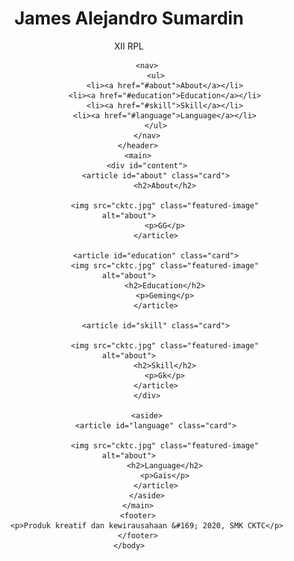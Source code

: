 <!DOCTYPE html>
<html>
    <head>
        <title>Biodata Diri</title>
        <style type="text/css">
            @import url('https://fonts.googleapis.com/css2?family=Quicksand:wght@400;700&display=swap');

body {
    font-family: 'Quicksand', sans-serif;
    margin: 0;
    padding: 0;
}

h2, h3, h4 {
    color: #00a2c6;
}

header {
    display: inline;
}

.jumbotron {
    font-size: 20px;
    padding : 60px;
    background-color: #00cBeb;
    text-align: center;
    color: white;
}

nav {
    background-color: #00a2c6;
    padding: 5px;
    position: sticky;
    top: 0;
}

nav a {
    font-size: 18px;
    font-weight: 400;
    text-decoration: sticky;
    color: white;
}

nav a:hover {
    font-weight: bold;
}

nav li {
    display: inline;
    margin-right: 20px;
    list-style-type: none;
}

footer {
    padding: 20px;
    color: white;
    background-color: #00a2c6;
    text-align: center;
    font-weight: bold;
}

main {
    padding: 20px;
    overflow: auto;
}

#content {
    float: left;
    width: 75%;
}

.card {
    box-shadow: 0 4px 8px rgba(0,0,0,0.2);
    border-radius: 5px;
    padding: 20px;
    margin-top: 20px;
}

aside {
    float: right;
    width: 25%;
    padding-left: 20px;
}

* {
    box-sizing: border-box;
}

@media screen and (max-width: 1000px) {
    #concent, aside{
        width: 100%;
        padding: 0;
    }
}

.featured-image {
    width: 100%;
    max-height: 300px;
    object-fit: cover;
    object-position: center;
}
        </style>
        <meta name="viewport" content="width=device-width, initial-scale=1">
    </head>
    <body>
        <header>
            <div class="jumbotron">
                <h1>James Alejandro Sumardin</h1>
                <p>XII RPL</p>
            </div>

            <nav>
                <ul>
                    <li><a href="#about">About</a></li>
                    <li><a href="#education">Education</a></li>
                    <li><a href="#skill">Skill</a></li>
                    <li><a href="#language">Language</a></li>
                </ul>
            </nav>
        </header>
        <main>
            <div id="content">
                <article id="about" class="card">
                    <h2>About</h2>
                    
                    <img src="cktc.jpg" class="featured-image" alt="about">
                    <p>GG</p>
                </article>
                
                <article id="education" class="card">
                    <img src="cktc.jpg" class="featured-image" alt="about">
                    <h2>Education</h2>
                    <p>Geming</p>
                </article>
                
                <article id="skill" class="card">
                    
                    <img src="cktc.jpg" class="featured-image" alt="about">
                    <h2>Skill</h2>
                    <p>Gk</p>
                </article>
            </div>

            <aside>
                <article id="language" class="card">
                    
                    <img src="cktc.jpg" class="featured-image" alt="about">
                    <h2>Language</h2>
                    <p>Gais</p>
                </article>
            </aside>
        </main>
        <footer>
            <p>Produk kreatif dan kewirausahaan &#169; 2020, SMK CKTC</p>
        </footer>
    </body>
</html>
